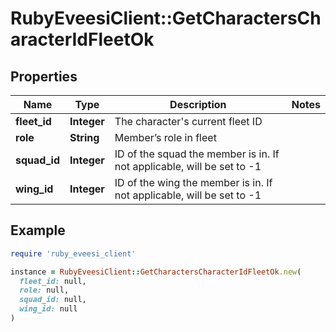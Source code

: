 # RubyEveesiClient::GetCharactersCharacterIdFleetOk

## Properties

| Name | Type | Description | Notes |
| ---- | ---- | ----------- | ----- |
| **fleet_id** | **Integer** | The character&#39;s current fleet ID |  |
| **role** | **String** | Member’s role in fleet |  |
| **squad_id** | **Integer** | ID of the squad the member is in. If not applicable, will be set to -1 |  |
| **wing_id** | **Integer** | ID of the wing the member is in. If not applicable, will be set to -1 |  |

## Example

```ruby
require 'ruby_eveesi_client'

instance = RubyEveesiClient::GetCharactersCharacterIdFleetOk.new(
  fleet_id: null,
  role: null,
  squad_id: null,
  wing_id: null
)
```

